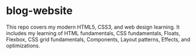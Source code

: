 # blog-website

This repo covers my modern HTML5, CSS3, and web design learning. It includes my learning of HTML fundamentals, CSS fundamentals, Floats, Flexbox, CSS grid fundamentals, Components, Layout patterns, Effects, and optimizations.
